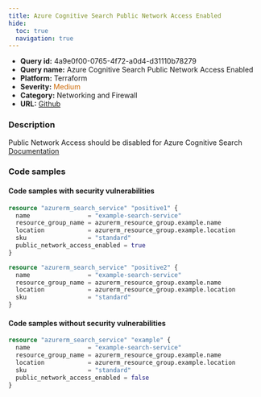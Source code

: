 ```yaml
---
title: Azure Cognitive Search Public Network Access Enabled
hide:
  toc: true
  navigation: true
---
```


<style>
  .highlight .hll {
    background-color: #ff171742;
  }
  .md-content {
    max-width: 1100px;
    margin: 0 auto;
  }
</style>

-   **Query id:** 4a9e0f00-0765-4f72-a0d4-d31110b78279
-   **Query name:** Azure Cognitive Search Public Network Access Enabled
-   **Platform:** Terraform
-   **Severity:** <span style="color:#C60">Medium</span>
-   **Category:** Networking and Firewall
-   **URL:** [Github](https://github.com/Checkmarx/kics/tree/master/assets/queries/terraform/azure/azure_cognitive_search_public_network_access_enabled)

### Description
Public Network Access should be disabled for Azure Cognitive Search<br>
[Documentation](https://registry.terraform.io/providers/hashicorp/azurerm/latest/docs/resources/search_service#public_network_access_enabled)

### Code samples
#### Code samples with security vulnerabilities
```tf title="Postitive test num. 1 - tf file" hl_lines="6"
resource "azurerm_search_service" "positive1" {
  name                = "example-search-service"
  resource_group_name = azurerm_resource_group.example.name
  location            = azurerm_resource_group.example.location
  sku                 = "standard"
  public_network_access_enabled = true
}

```
```tf title="Postitive test num. 2 - tf file" hl_lines="1"
resource "azurerm_search_service" "positive2" {
  name                = "example-search-service"
  resource_group_name = azurerm_resource_group.example.name
  location            = azurerm_resource_group.example.location
  sku                 = "standard"
}

```


#### Code samples without security vulnerabilities
```tf title="Negative test num. 1 - tf file"
resource "azurerm_search_service" "example" {
  name                = "example-search-service"
  resource_group_name = azurerm_resource_group.example.name
  location            = azurerm_resource_group.example.location
  sku                 = "standard"
  public_network_access_enabled = false
}

```
